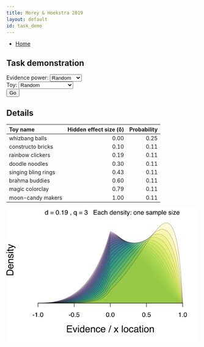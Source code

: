 ```yaml
---
title: Morey & Hoekstra 2019
layout: default
id: task_demo
---
```


* [Home](index)

## Task demonstration

<form action="task.html" method="get">
	Evidence power:
	<select name="q">
  		<option value="">Random</option>
  		<option value="3">3 (wide)</option>
  		<option value="7">7 (narrow)</option>
	</select>
	<br/>
	Toy:
	<select name="toy_name">
  		<option value="">Random</option>
  		<option value="whizbang balls">whizbang balls</option>
  		<option value="constructo bricks">constructo bricks</option>
  		<option value="rainbow clickers">rainbow clickers</option>
  		<option value="doodle noodles">doodle noodles</option>
   		<option value="singing bling rings">singing bling rings</option>
   	  	<option value="brahma buddies">brahma buddies</option>
   	  	<option value="magic colorclay">magic colorclay</option>
   	  	<option value="moon-candy makers">moon-candy makers</option>
	</select>
  <br/>
  <input type="submit" value="Go">
</form>

## Details


|Toy name            | Hidden effect size (δ)| Probability|
|:-------------------|----------------------:|-----------:|
|whizbang balls      |                   0.00|        0.25|
|constructo bricks   |                   0.10|        0.11|
|rainbow clickers    |                   0.19|        0.11|
|doodle noodles      |                   0.30|        0.11|
|singing bling rings |                   0.43|        0.11|
|brahma buddies      |                   0.60|        0.11|
|magic colorclay     |                   0.79|        0.11|
|moon-candy makers   |                   1.00|        0.11|


![Evidence Power 7, distributions](img/evidence3.svg)


